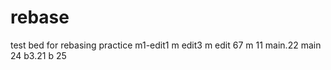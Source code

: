 # rebase
test bed for rebasing practice
m1-edit1 
m edit3 
m edit 67
m 11 
main.22 
main 24 
b3.21 b 25 